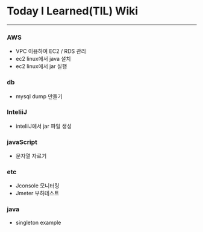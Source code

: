 # Today I Learned(TIL) Wiki
----

### AWS
* VPC 이용하여 EC2 / RDS 관리
* ec2 linux에서 java 설치
* ec2 linux에서 jar 실행

### db
* mysql dump 만들기

### InteliiJ
* inteliiJ에서 jar 파일 생성

### javaScript
* 문자열 자르기

### etc
* Jconsole 모니터링
* Jmeter 부하테스트

### java
* singleton example